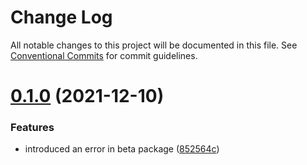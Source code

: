 # Change Log

All notable changes to this project will be documented in this file.
See [Conventional Commits](https://conventionalcommits.org) for commit guidelines.

# [0.1.0](https://github.com/your-username/your-repo-name/compare/@your-username/beta@0.0.1...@your-username/beta@0.1.0) (2021-12-10)


### Features

* introduced an error in beta package ([852564c](https://github.com/your-username/your-repo-name/commit/852564cfe0ebd583c7ef7e7f8a2e67525090b622))
